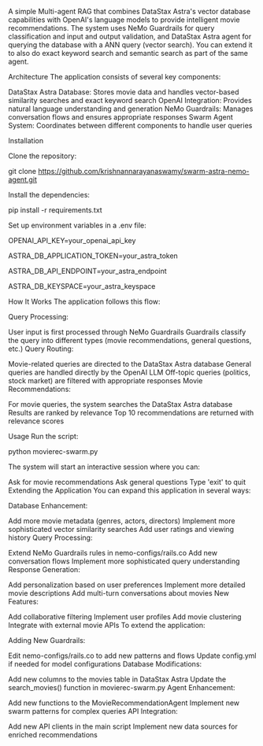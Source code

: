 A simple Multi-agent RAG that combines DataStax Astra's vector database capabilities with OpenAI's language models to provide intelligent movie recommendations. The system uses NeMo Guardrails for query classification and input and output validation, and DataStax Astra agent for querying the database with a ANN query (vector search). You can extend it to also do exact keyword search and semantic search as part of the same agent.

Architecture
The application consists of several key components:

DataStax Astra Database: Stores movie data and handles vector-based similarity searches and exact keyword search
OpenAI Integration: Provides natural language understanding and generation
NeMo Guardrails: Manages conversation flows and ensures appropriate responses
Swarm Agent System: Coordinates between different components to handle user queries

Installation

Clone the repository:

git clone https://github.com/krishnannarayanaswamy/swarm-astra-nemo-agent.git

Install the dependencies:

pip install -r requirements.txt

Set up environment variables in a .env file:

OPENAI_API_KEY=your_openai_api_key

ASTRA_DB_APPLICATION_TOKEN=your_astra_token

ASTRA_DB_API_ENDPOINT=your_astra_endpoint

ASTRA_DB_KEYSPACE=your_astra_keyspace


How It Works
The application follows this flow:

Query Processing:

User input is first processed through NeMo Guardrails
Guardrails classify the query into different types (movie recommendations, general questions, etc.)
Query Routing:

Movie-related queries are directed to the DataStax Astra database
General queries are handled directly by the OpenAI LLM
Off-topic queries (politics, stock market) are filtered with appropriate responses
Movie Recommendations:

For movie queries, the system searches the DataStax Astra database
Results are ranked by relevance
Top 10 recommendations are returned with relevance scores

Usage
Run the script:

python movierec-swarm.py

The system will start an interactive session where you can:

Ask for movie recommendations
Ask general questions
Type 'exit' to quit
Extending the Application
You can expand this application in several ways:

Database Enhancement:

Add more movie metadata (genres, actors, directors)
Implement more sophisticated vector similarity searches
Add user ratings and viewing history
Query Processing:

Extend NeMo Guardrails rules in nemo-configs/rails.co
Add new conversation flows
Implement more sophisticated query understanding
Response Generation:

Add personalization based on user preferences
Implement more detailed movie descriptions
Add multi-turn conversations about movies
New Features:

Add collaborative filtering
Implement user profiles
Add movie clustering
Integrate with external movie APIs
To extend the application:

Adding New Guardrails:

Edit nemo-configs/rails.co to add new patterns and flows
Update config.yml if needed for model configurations
Database Modifications:

Add new columns to the movies table in DataStax Astra
Update the search_movies() function in movierec-swarm.py
Agent Enhancement:

Add new functions to the MovieRecommendationAgent
Implement new swarm patterns for complex queries
API Integration:

Add new API clients in the main script
Implement new data sources for enriched recommendations